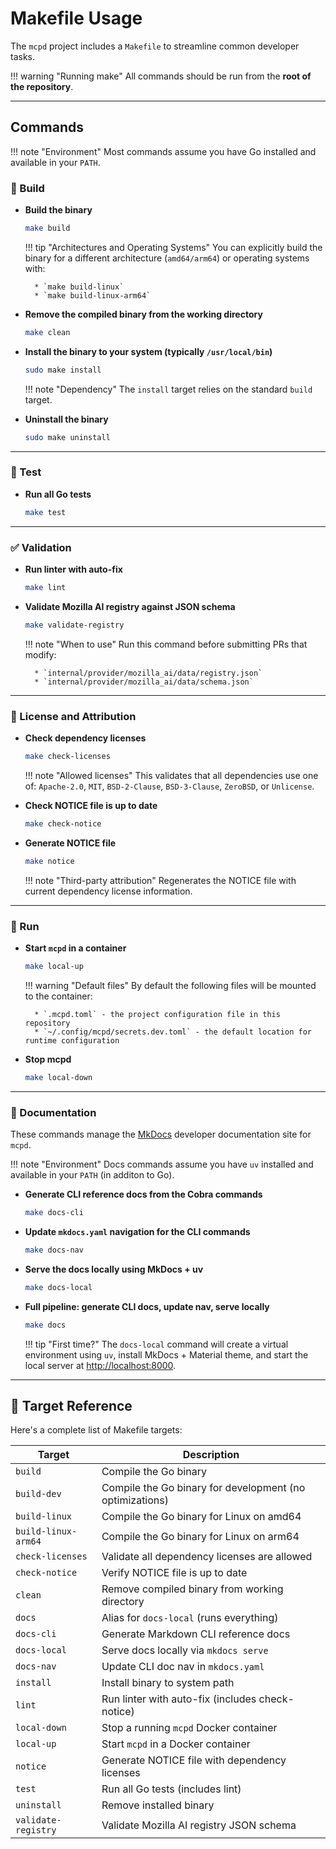 # Makefile Usage

The `mcpd` project includes a `Makefile` to streamline common developer tasks. 

!!! warning "Running make"
    All commands should be run from the **root of the repository**.

---

## Commands

!!! note "Environment"
    Most commands assume you have Go installed and available in your `PATH`.

### 🧱 Build

- **Build the binary**
    ```bash
    make build
    ```

    !!! tip "Architectures and Operating Systems"
        You can explicitly build the binary for a different architecture (`amd64/arm64`) or operating systems with:
    
        * `make build-linux`
        * `make build-linux-arm64`

- **Remove the compiled binary from the working directory**
    ```bash
    make clean
    ```

- **Install the binary to your system (typically `/usr/local/bin`)**
    ```bash
    sudo make install
    ```

    !!! note "Dependency"
        The `install` target relies on the standard `build` target.


- **Uninstall the binary**
    ```bash
    sudo make uninstall
    ```

---

### 🧪 Test

- **Run all Go tests**
    ```bash
    make test
    ```

---

### ✅ Validation

- **Run linter with auto-fix**
    ```bash
    make lint
    ```

- **Validate Mozilla AI registry against JSON schema**
    ```bash
    make validate-registry
    ```

    !!! note "When to use"
        Run this command before submitting PRs that modify:

        * `internal/provider/mozilla_ai/data/registry.json`
        * `internal/provider/mozilla_ai/data/schema.json`

---

### 📜 License and Attribution

- **Check dependency licenses**
    ```bash
    make check-licenses
    ```

    !!! note "Allowed licenses"
        This validates that all dependencies use one of: `Apache-2.0`, `MIT`, `BSD-2-Clause`, `BSD-3-Clause`, `ZeroBSD`, or `Unlicense`.

- **Check NOTICE file is up to date**
    ```bash
    make check-notice
    ```

- **Generate NOTICE file**
    ```bash
    make notice
    ```

    !!! note "Third-party attribution"
        Regenerates the NOTICE file with current dependency license information.

---

### 🐳 Run

- **Start `mcpd` in a container**
    ```bash
    make local-up
    ```

    !!! warning "Default files"
        By default the following files will be mounted to the container:
        
        * `.mcpd.toml` - the project configuration file in this repository
        * `~/.config/mcpd/secrets.dev.toml` - the default location for runtime configuration

- **Stop mcpd**
    ```bash
    make local-down
    ```

---

### 📝 Documentation

These commands manage the [MkDocs](https://www.mkdocs.org) developer documentation site for `mcpd`.

!!! note "Environment"
    Docs commands assume you have `uv` installed and available in your `PATH` (in additon to Go).

- **Generate CLI reference docs from the Cobra commands**
    ```bash
    make docs-cli
    ```

- **Update `mkdocs.yaml` navigation for the CLI commands**
    ```bash
    make docs-nav
    ```

- **Serve the docs locally using MkDocs + uv**
    ```bash
    make docs-local
    ```

- **Full pipeline: generate CLI docs, update nav, serve locally**
    ```bash
    make docs
    ```

    !!! tip "First time?"
        The `docs-local` command will create a virtual environment using `uv`, install MkDocs + Material theme, and start the local server at [http://localhost:8000](http://localhost:8000).

---

## 🧭 Target Reference

Here's a complete list of Makefile targets:

| Target              | Description                                              |
|---------------------|----------------------------------------------------------|
| `build`             | Compile the Go binary                                    |
| `build-dev`         | Compile the Go binary for development (no optimizations) |
| `build-linux`       | Compile the Go binary for Linux on amd64                 |
| `build-linux-arm64` | Compile the Go binary for Linux on arm64                 |
| `check-licenses`    | Validate all dependency licenses are allowed             |
| `check-notice`      | Verify NOTICE file is up to date                         |
| `clean`             | Remove compiled binary from working directory            |
| `docs`              | Alias for `docs-local` (runs everything)                 |
| `docs-cli`          | Generate Markdown CLI reference docs                     |
| `docs-local`        | Serve docs locally via `mkdocs serve`                    |
| `docs-nav`          | Update CLI doc nav in `mkdocs.yaml`                      |
| `install`           | Install binary to system path                            |
| `lint`              | Run linter with auto-fix (includes check-notice)         |
| `local-down`        | Stop a running `mcpd` Docker container                   |
| `local-up`          | Start `mcpd` in a Docker container                       |
| `notice`            | Generate NOTICE file with dependency licenses            |
| `test`              | Run all Go tests (includes lint)                         |
| `uninstall`         | Remove installed binary                                  |
| `validate-registry` | Validate Mozilla AI registry JSON schema                 |

